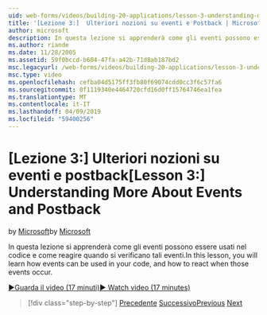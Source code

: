 ```yaml
---
uid: web-forms/videos/building-20-applications/lesson-3-understanding-more-about-events-and-postback
title: '[Lezione 3:]  Ulteriori nozioni su eventi e Postback | Microsoft Docs'
author: microsoft
description: In questa lezione si apprenderà come gli eventi possono essere usati nel codice e come reagire quando si verificano tali eventi.
ms.author: riande
ms.date: 11/28/2005
ms.assetid: 59f0bccd-b604-47fa-a42b-71d8ab187bd2
msc.legacyurl: /web-forms/videos/building-20-applications/lesson-3-understanding-more-about-events-and-postback
msc.type: video
ms.openlocfilehash: cefba04d5175ff3fb80f69074cdd0cc3f6c57fa6
ms.sourcegitcommit: 0f1119340e4464720cfd16d0ff15764746ea1fea
ms.translationtype: MT
ms.contentlocale: it-IT
ms.lasthandoff: 04/09/2019
ms.locfileid: "59400256"
---
```

# <a name="lesson-3--understanding-more-about-events-and-postback"></a><span data-ttu-id="99455-103">[Lezione 3:] Ulteriori nozioni su eventi e postback</span><span class="sxs-lookup"><span data-stu-id="99455-103">[Lesson 3:]  Understanding More About Events and Postback</span></span>

<span data-ttu-id="99455-104">by [Microsoft](https://github.com/microsoft)</span><span class="sxs-lookup"><span data-stu-id="99455-104">by [Microsoft](https://github.com/microsoft)</span></span>

<span data-ttu-id="99455-105">In questa lezione si apprenderà come gli eventi possono essere usati nel codice e come reagire quando si verificano tali eventi.</span><span class="sxs-lookup"><span data-stu-id="99455-105">In this lesson, you will learn how events can be used in your code, and how to react when those events occur.</span></span>

[<span data-ttu-id="99455-106">&#9654;Guarda il video (17 minuti)</span><span class="sxs-lookup"><span data-stu-id="99455-106">&#9654; Watch video (17 minutes)</span></span>](https://channel9.msdn.com/Blogs/ASP-NET-Site-Videos/lesson-3-understanding-more-about-events-and-postback)

> [!div class="step-by-step"]
> <span data-ttu-id="99455-107">[Precedente](lesson-2-creating-a-web-forms-user-interface.md)
> [Successivo](lesson-4-understanding-web-application-state.md)</span><span class="sxs-lookup"><span data-stu-id="99455-107">[Previous](lesson-2-creating-a-web-forms-user-interface.md)
[Next](lesson-4-understanding-web-application-state.md)</span></span>
